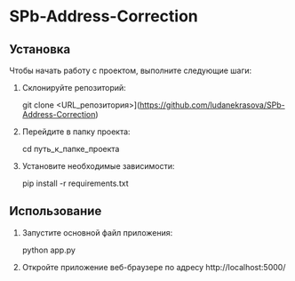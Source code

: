 # SPb-Address-Correction

## Установка

Чтобы начать работу с проектом, выполните следующие шаги:

1. Склонируйте репозиторий:
   

   git clone <URL_репозитория>](https://github.com/ludanekrasova/SPb-Address-Correction)
   
2. Перейдите в папку проекта:
   

   cd путь_к_папке_проекта
   
3. Установите необходимые зависимости:
   

   pip install -r requirements.txt
   

## Использование

1. Запустите основной файл приложения:
   

   python app.py
   
2. Откройте приложение веб-браузере по адресу http://localhost:5000/

  
